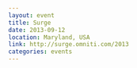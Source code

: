 ```yaml
---
layout: event
title: Surge 
date: 2013-09-12
location: Maryland, USA
link: http://surge.omniti.com/2013
categories: events
---
```

